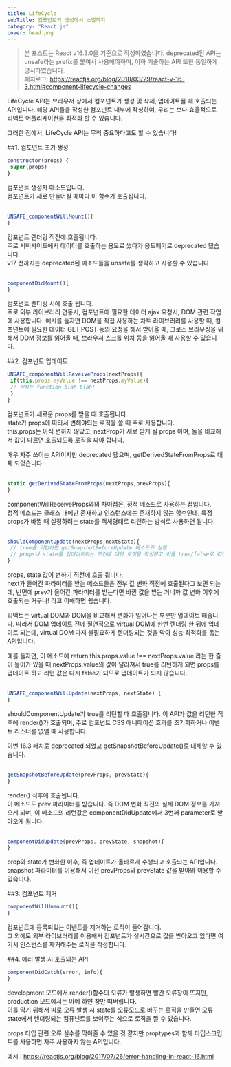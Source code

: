 ```yaml
---
title: LifeCycle
subTitle: 컴포넌트의 생성에서 소멸까지
category: "React.js"
cover: head.png
---
```


>본 포스트는 React v16.3.0을 기준으로 작성하였습니다. deprecated된 API는 unsafe라는 prefix를 붙여서 사용해야하며, 이하 기술하는 API 또한 동일하게 명시하였습니다.  
>패치로그: https://reactjs.org/blog/2018/03/29/react-v-16-3.html#component-lifecycle-changes

LifeCycle API는 브라우저 상에서 컴포넌트가 생성 및 삭제, 업데이트될 때 호출되는 API입니다. 해당 API들을 작성한 컴포넌트 내부에 작성하여, 우리는 보다 효율적으로 리액트 어플리케이션을 최적화 할 수 있습니다.  

그러한 점에서, LifeCycle API는 무척 중요하다고도 할 수 있습니다!
<br>

##1. 컴포넌트 초기 생성

```javascript
constructor(props) {
 super(props)
}  
```
컴포넌트 생성자 메소드입니다.  
컴포넌트가 새로 만들어질 때마다 이 함수가 호출됩니다.
<br><br>

```javascript
UNSAFE_componentWillMount(){
}
```
컴포넌트 렌더링 직전에 호출됩니다.  
주로 서버사이드에서 데이터를 호출하는 용도로 썼다가 용도폐기로 deprecated 됐습니다.  
v17 전까지는 deprecated된 메소드들을 unsafe를 생략하고 사용할 수 있습니다.
<br><br>

```javascript
componentDidMount(){
}
```
컴포넌트 렌더링 시에 호출 됩니다.  
주로 외부 라이브러리 연동시, 컴포넌트에 필요한 데이터 ajax 요청시, DOM 관련 작업에 사용합니다.
예시를 들자면 DOM을 직접 사용하는 차트 라이브러리를 사용할 때, 컴포넌트에 필요한 데이터 GET,POST 등의 요청을 해서 받아올 때, 크로스 브라우징을 위해서 DOM 정보를 읽어올 때, 브라우저 스크롤 위치 등을 읽어올 때 사용할 수 있습니다.

##2. 컴포넌트 업데이트

```javascript
UNSAFE_componentWillReveiveProps(nextProps){
 if(this.props.myValue !== nextProps.myValue){
 // 원하는 function blah blah!
 }
}
```
컴포넌트가 새로운 props를 받을 때 호출됩니다.  
state가 props에 따라서 변해야되는 로직을 쓸 때 주로 사용합니다.  
this.props는 아직 변하지 않았고, nextProp가 새로 받게 될 props 이며, 둘을 비교해서 값이 다르면 호출되도록 로직을 짜야 합니다.

매우 자주 쓰이는 API이지만 deprecated 됐으며, getDerivedStateFromProps로 대체 되었습니다.
<br><br>

```javascript
static getDerivedStateFromProps(nextProps,prevProps){
} 
```
componentWillReceiveProps와의 차이점은, 정적 메소드로 사용하는 점입니다.  
정적 메소드는 클래스 내에만 존재하고 인스턴스에는 존재하지 않는 함수인데, 특정 props가 바뀔 때 설정하려는 state를 객체형태로 리턴하는 방식로 사용하면 됩니다.
<br><br>

```javascript
shouldComponentUpdate(nextProps,nextState){
 // true를 리턴하면 getSnapshotBeforeUpdate 메소드가 실행. 
 // props나 state를 업데이트하는 조건에 대한 로직을 작성하고 이를 true/false로 리턴. 
} 
```
props, state 값이 변하기 직전에 호출 됩니다.  
next가 들어간 파라미터를 받는 메소드들은 전부 값 변화 직전에 호출된다고 보면 되는데, 반면에 prev가 들어간 파라미터를 받는다면 바뀐 값을 받는 거니까 값 변화 이후에 호출되는 거구나! 라고 이해하면 쉽습니다.  

리액트는 virtual DOM과 DOM을 비교해서 변화가 일어나는 부분만 업데이트 해줍니다. 따라서 DOM 업데이트 전에 필연적으로 virtual DOM에 한번 렌더링 한 뒤에 업데이트 되는데, virtual DOM 마저 불필요하게 렌더링되는 것을 막아 성능 최적화를 돕는 API입니다. 

예를 들자면, 이 메소드에 return this.props.value !== nextProps.value 라는 한 줄이 들어가 있을 때 nextProps.value의 값이 달라져서 true를 리턴하게 되면 props를 업데이트 하고 리턴 값은 다시 false가 되므로 업데이트가 되지 않습니다.
<br><br>

```javascript
UNSAFE_componentWillUpdate(nextProps, nextState) {
}
```
shouldComponentUpdate가 true를 리턴할 때 호출됩니다.
이 API가 값을 리턴한 직후에 render()가 호출되며, 주로 컴포넌트 CSS 애니메이션 효과를 초기화하거나 이벤트 리스너를 없앨 때 사용합니다.  

이번 16.3 패치로 deprecated 되었고 getSnapshotBeforeUpdate()로 대체할 수 있습니다.
<br><br>

```javascript
getSnapshotBeforeUpdate(prevProps, prevState){
}
```
render() 직후에 호출됩니다.  
이 메소드도 prev 파라미터를 받습니다. 즉 DOM 변화 직전의 실제 DOM 정보를 가져오게 되며, 이 메소드의 리턴값은 componentDidUpdate에서 3번째 parameter로 받아오게 됩니다.
<br><br>

```javascript
componentDidUpdate(prevProps, prevState, snapshot){
}
```
prop와 state가 변화한 이후, 즉 업데이트가 올바르게 수행되고 호출되는 API입니다.  
snapshot 파라미터를 이용해서 이전 prevProps와 prevState 값을 받아와 이용할 수 있습니다.

##3. 컴포넌트 제거

```javascript
componentWillUnmount(){
}
```
컴포넌트에 등록되있는 이벤트를 제거하는 로직이 들어갑니다.  
그 외에도 외부 라이브러리를 이용해서 컴포넌트가 실시간으로 값을 받아오고 있다면 여기서 인스턴스를 제거해주는 로직을 작성합니다.

##4. 에러 발생 시 호출되는 API

```javascript
componentDidCatch(error, info){
}
```
development 모드에서 render()함수의 오류가 발생하면 빨간 오류창이 뜨지만, production 모드에서는 아예 하얀 창만 떠버립니다.  
이를 막기 위해서 따로 오류 발생 시 state를 오류모드로 바꾸는 로직을 만들면 오류 state에서 렌더링되는 컴퓨넌트를 보여주는 식으로 로직을 짤 수 있습니다.  

props 타입 관련 오류 실수를 막아줄 수 있을 것 같지만 proptypes과 함께 타입스크립트를 사용하면 자주 사용하지 않는 API입니다.

예시 : https://reactjs.org/blog/2017/07/26/error-handling-in-react-16.html